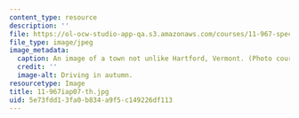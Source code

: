 ```yaml
---
content_type: resource
description: ''
file: https://ol-ocw-studio-app-qa.s3.amazonaws.com/courses/11-967-special-studies-in-urban-studies-and-planning-economic-development-planning-skills-january-iap-2007/5e73fdd13fa0b834a9f5c149226df113_11-967iap07-th.jpg
file_type: image/jpeg
image_metadata:
  caption: An image of a town not unlike Hartford, Vermont. (Photo courtesy of [openphoto.net](http://openphoto.net/).)
  credit: ''
  image-alt: Driving in autumn.
resourcetype: Image
title: 11-967iap07-th.jpg
uid: 5e73fdd1-3fa0-b834-a9f5-c149226df113
---
```

